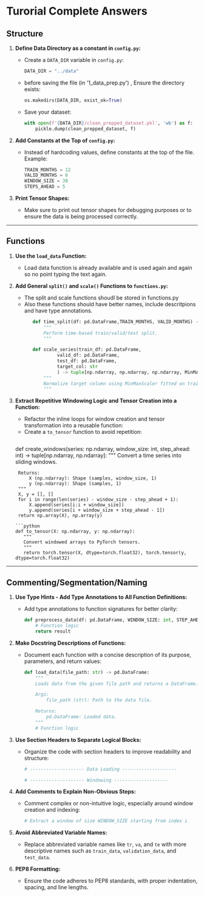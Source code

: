 # Turorial Complete Answers

## Structure

1. **Define Data Directory as a constant in `config.py`:**
   - Create a `DATA_DIR` variable in `config.py`:
     ```python
     DATA_DIR = "../data"
     ```
   - before saving the file (in '1_data_prep.py') , Ensure the directory exists:
     ```python
     os.makedirs(DATA_DIR, exist_ok=True)
     ```

   - Save your dataset:
     ```python
     with open(f'{DATA_DIR}/clean_prepped_dataset.pkl', 'wb') as f: 
         pickle.dump(clean_prepped_dataset, f)
     ```

2. **Add Constants at the Top of `config.py`:**
   - Instead of hardcoding values, define constants at the top of the file. Example:
     ```python
     TRAIN_MONTHS = 12
     VALID_MONTHS = 6
     WINDOW_SIZE = 30
     STEPS_AHEAD = 5
     ```

3. **Print Tensor Shapes:**
   - Make sure to print out tensor shapes for debugging purposes or to ensure the data is being processed correctly.

---

## Functions

1. **Use the `load_data` Function:**
   - Load data function is already available and is used again and again so no point typing the text again.

2. **Add General `split()` and `scale()` Functions to `functions.py`:**
   - The split and scale functions shoudl be stored in functions.py
   - Also these functions should have better names, include descritpions and have type annotations.
     ```python
        def time_split(df: pd.DataFrame,TRAIN_MONTHS, VALID_MONTHS) -> tuple[pd.DataFrame, pd.DataFrame, pd.DataFrame]:
            """
            Perform time-based train/valid/test split.
            """
     ```
     ```python
        def scale_series(train_df: pd.DataFrame,
                 valid_df: pd.DataFrame,
                 test_df: pd.DataFrame,
                 target_col: str
                 ) -> tuple[np.ndarray, np.ndarray, np.ndarray, MinMaxScaler]:
            """
            Normalize target column using MinMaxScaler fitted on training data.
            """
     ```

3. **Extract Repetitive Windowing Logic and Tensor Creation into a Function:**
   - Refactor the inline loops for window creation and tensor transformation into a reusable function:
   - Create a `to_tensor` function to avoid repetition:
     ```python
    def create_windows(series: np.ndarray, window_size: int, step_ahead: int) -> tuple[np.ndarray, np.ndarray]:
        """
        Convert a time series into sliding windows.
    
        Returns:
            X (np.ndarray): Shape (samples, window_size, 1)
            y (np.ndarray): Shape (samples, 1)
        """
        X, y = [], []
        for i in range(len(series) - window_size - step_ahead + 1):
            X.append(series[i:i + window_size])
            y.append(series[i + window_size + step_ahead - 1])
        return np.array(X), np.array(y)
     ```
     ```python
    def to_tensor(X: np.ndarray, y: np.ndarray):
        """
        Convert windowed arrays to PyTorch tensors.
        """
        return torch.tensor(X, dtype=torch.float32), torch.tensor(y, dtype=torch.float32)
     ```

---

## Commenting/Segmentation/Naming

1. **Use Type Hints - Add Type Annotations to All Function Definitions:**
   - Add type annotations to function signatures for better clarity:
     ```python
     def preprocess_data(df: pd.DataFrame, WINDOW_SIZE: int, STEP_AHEAD: int) -> dict[str, tuple[torch.Tensor, torch.Tensor]]:
         # Function logic
         return result
     ```

2. **Make Docstring Descriptions of Functions:**
   - Document each function with a concise description of its purpose, parameters, and return values:
     ```python
     def load_data(file_path: str) -> pd.DataFrame:
         """
         Loads data from the given file path and returns a DataFrame.

         Args:
             file_path (str): Path to the data file.

         Returns:
             pd.DataFrame: Loaded data.
         """
         # Function logic
     ```

3. **Use Section Headers to Separate Logical Blocks:**
   - Organize the code with section headers to improve readability and structure:
     ```python
     # -------------------- Data Loading --------------------
     ```

     ```python
     # -------------------- Windowing --------------------
     ```

4. **Add Comments to Explain Non-Obvious Steps:**
   - Comment complex or non-intuitive logic, especially around window creation and indexing:
     ```python
     # Extract a window of size WINDOW_SIZE starting from index i
     ```

5. **Avoid Abbreviated Variable Names:**
   - Replace abbreviated variable names like `tr`, `va`, and `te` with more descriptive names such as `train_data`, `validation_data`, and `test_data`.

6. **PEP8 Formatting:**
   - Ensure the code adheres to PEP8 standards, with proper indentation, spacing, and line lengths.
